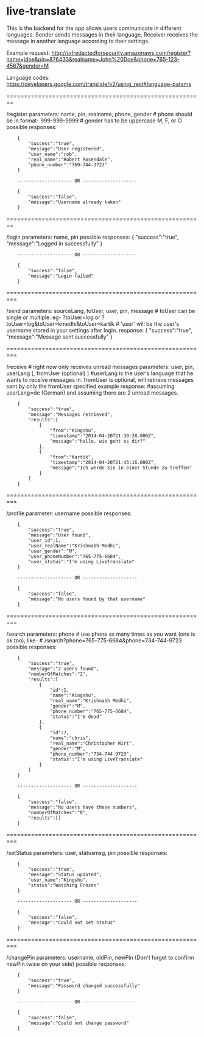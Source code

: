 live-translate
==============

This is the backend for the app allows users communicate in different languages. Sender sends messages in their language, Receiver receives the message in another language according to their settings.

Example request: http://urlredactedforsecurity.amazonaws.com/register?name=jdoe&pin=876433&realname=John%20Doe&phone=765-123-4567&gender=M

Language codes: https://developers.google.com/translate/v2/using_rest#language-params

========================================================


/register
	parameters: name, pin, realname, phone, gender
	# phone should be in format- 999-999-9999 
	# gender has to be uppercase M, F, or O
	possible responses:

		{
			"success":"true",
			"message":"User registered",		
			"user_name":"rob",
			"real_name":"Robert Rosendale",
			"phone_number":"769-744-3723"
		}

		-------------------- OR --------------------
		
		{
			"success":"false",
			"message":"Username already taken"
		}


========================================================


/login
	parameters: name, pin
	possible responses: 
		{
			"success":"true",
			"message":"Logged in successfully"
		}

		-------------------- OR --------------------
		
		{
			"success":"false",
			"message":"Login failed"
		}


=========================================================


/send
	parameters: sourceLang, toUser, user, pin, message
	# toUser can be single or multiple. eg- ?toUser=log or ?toUser=log&toUser=kmedhi&toUser=kartik
	# 'user' will be the user's username stored in your settings after login.
	response: 
		{
			"success":"true",
			"message":"Message sent successfully"
		}


=========================================================


/receive
	# right now only receives unread messages
	parameters: user, pin, userLang [, fromUser (optional) ]
	#userLang is the user's language that he wants to receive messages in.
	fromUser is optional, will retrieve messages sent by only the fromUser specified 
	example response: #assuming userLang=de (German) and assuming there are 2 unread messages.

		{
			"success":"true", 
			"message":"Messages retrieved",
			"results":[
				{
					"from":"Kingshu",
					"timestamp":"2014-04-20T21:30:38.000Z",
					"message":"hallo, wie geht es dir?"
				},
				{
					"from":"Kartik",
					"timestamp":"2014-04-20T21:45:16.000Z",
					"message":"Ich werde Sie in einer Stunde zu treffen"
				}
			]
		}
		

=========================================================


/profile
	parameter: username
	possible responses:

		{
			"success":"true",
			"message":"User found",
			"user_id":1,
			"user_realName":"Krishnabh Medhi",
			"user_gender":"M",
			"user_phoneNumber":"765-775-6684",
			"user_status":"I'm using LiveTranslate"
		}

		-------------------- OR --------------------
	
		{
			"success":"false",
			"message":"No users found by that username"
		}


=========================================================


/search
	parameters: phone
	# use phone as many times as you want (one is ok too), like-
	# /search?phone=765-775-6684&phone=734-744-9723
	possible responses:

		{
			"success":"true",
			"message":"2 users found",
			"numberOfMatches":"2",
			"results":[
				{
					"id":1,	
					"name":"Kingshu",
					"real_name":"Krishnabh Medhi",
					"gender":"M",
					"phone_number":"765-775-6684",
					"status":"I'm dead"
				},
				{
					"id":7,
					"name":"chris",
					"real_name":"Christopher Wirt",
					"gender":"M",
					"phone_number":"734-744-9723",
					"status":"I'm using LiveTranslate"
				}
			]
		}

		-------------------- OR --------------------
	
		{
			"success":"false",
			"message":"No users have these numbers",
			"numberOfMatches":"0",
			"results":[]
		}


=========================================================


/setStatus
	parameters: user, statusmsg, pin
	possible responses:

		{
			"success":"true",
			"message":"Status updated",
			"user_name":"Kingshu",
			"status":"Watching Frozen"
		}

		-------------------- OR --------------------

		{
			"success":"false",
			"message":"Could not set status"
		}


=========================================================


/changePin
	parameters: username, oldPin, newPin (Don't forget to confirm newPin twice on your side)
	possible responses:

		{
			"success":"true",
			"message":"Password changed successfully"
		}

		-------------------- OR --------------------

		{
			"success":"false",
			"message":"Could not change password"
		}

